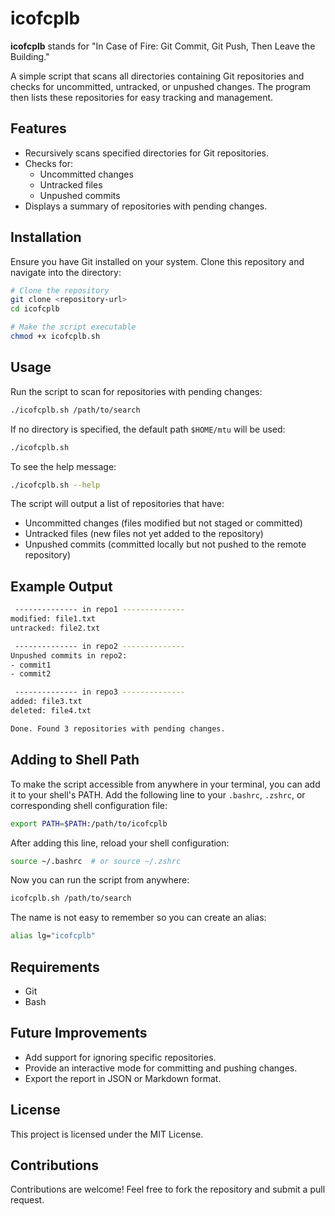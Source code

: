# icofcplb

**icofcplb** stands for "In Case of Fire: Git Commit, Git Push, Then Leave the Building."

A simple script that scans all directories containing Git repositories and checks for uncommitted, untracked, or unpushed changes. The program then lists these repositories for easy tracking and management.

## Features
- Recursively scans specified directories for Git repositories.
- Checks for:
  - Uncommitted changes
  - Untracked files
  - Unpushed commits
- Displays a summary of repositories with pending changes.

## Installation
Ensure you have Git installed on your system. Clone this repository and navigate into the directory:

```sh
# Clone the repository
git clone <repository-url>
cd icofcplb

# Make the script executable
chmod +x icofcplb.sh
```

## Usage
Run the script to scan for repositories with pending changes:

```sh
./icofcplb.sh /path/to/search
```

If no directory is specified, the default path `$HOME/mtu` will be used:

```sh
./icofcplb.sh
```

To see the help message:

```sh
./icofcplb.sh --help
```

The script will output a list of repositories that have:
- Uncommitted changes (files modified but not staged or committed)
- Untracked files (new files not yet added to the repository)
- Unpushed commits (committed locally but not pushed to the remote repository)

## Example Output
```sh
 -------------- in repo1 --------------
modified: file1.txt
untracked: file2.txt

 -------------- in repo2 --------------
Unpushed commits in repo2:
- commit1
- commit2

 -------------- in repo3 --------------
added: file3.txt
deleted: file4.txt

Done. Found 3 repositories with pending changes.
```

## Adding to Shell Path
To make the script accessible from anywhere in your terminal, you can add it to your shell's PATH. Add the following line to your `.bashrc`, `.zshrc`, or corresponding shell configuration file:

```sh
export PATH=$PATH:/path/to/icofcplb
```

After adding this line, reload your shell configuration:

```sh
source ~/.bashrc  # or source ~/.zshrc
```

Now you can run the script from anywhere:

```sh
icofcplb.sh /path/to/search
```

The name is not easy to remember so you can create an alias:

```sh
alias lg="icofcplb"
```

## Requirements
- Git
- Bash

## Future Improvements
- Add support for ignoring specific repositories.
- Provide an interactive mode for committing and pushing changes.
- Export the report in JSON or Markdown format.

## License
This project is licensed under the MIT License.

## Contributions
Contributions are welcome! Feel free to fork the repository and submit a pull request.
```
